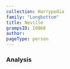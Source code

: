 ```yaml
---
collection: Harrypedia
family: "Longbottom"
title: Neville
grampsID: I0068
author:
pageType: person
---
```


### Analysis
